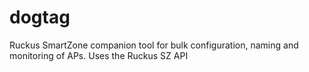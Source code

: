 # dogtag
Ruckus SmartZone companion tool for bulk configuration, naming and monitoring of APs.  Uses the Ruckus SZ API
